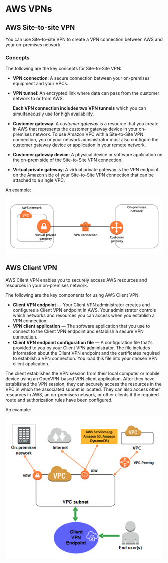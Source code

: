 # AWS VPNs

## AWS Site-to-site VPN <a href="#concepts" id="concepts"></a>

You can use Site-to-site VPN to create a VPN connection between AWS and your on-premises network.&#x20;

### Concepts <a href="#concepts" id="concepts"></a>

The following are the key concepts for Site-to-Site VPN:

* **VPN connection**: A secure connection between your on-premises equipment and your VPCs.
*   **VPN tunnel**: An encrypted link where data can pass from the customer network to or from AWS.

    **Each VPN connection includes two VPN tunnels** which you can simultaneously use for high availability.
* **Customer gateway**: A _customer gateway_ is a resource that you create in AWS that represents the customer gateway device in your on-premises network. To use Amazon VPC with a Site-to-Site VPN connection, you or your network administrator must also configure the customer gateway device or application in your remote network.
* **Customer gateway device**: A physical device or software application on the on-prem side of the Site-to-Site VPN connection.
* **Virtual private gateway**: A virtual private gateway is the VPN endpoint on the Amazon side of your Site-to-Site VPN connection that can be attached to a single VPC.

An example:

![site to site VPN ](<../../../.gitbook/assets/image (2).png>)

## AWS Client VPN&#x20;

AWS Client VPN enables you to securely access AWS resources and resources in your on-premises network.

The following are the key components for using AWS Client VPN.

* **Client VPN endpoint** — Your Client VPN administrator creates and configures a Client VPN endpoint in AWS. Your administrator controls which networks and resources you can access when you establish a VPN connection.
* **VPN client application** — The software application that you use to connect to the Client VPN endpoint and establish a secure VPN connection.
* **Client VPN endpoint configuration file** — A configuration file that's provided to you by your Client VPN administrator. The file includes information about the Client VPN endpoint and the certificates required to establish a VPN connection. You load this file into your chosen VPN client application.

The client establishes the VPN session from their local computer or mobile device using an OpenVPN-based VPN client application. After they have established the VPN session, they can securely access the resources in the VPC in which the associated subnet is located. They can also access other resources in AWS, an on-premises network, or other clients if the required route and authorization rules have been configured.

An example:

![client VPN](<../../../.gitbook/assets/image (1).png>)
